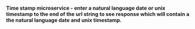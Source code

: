 #### Time stamp microservice - enter a natural language date or unix timestamp to the end of the url string to see response which will contain a the natural language date and unix timestamp.